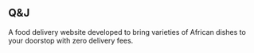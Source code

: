 ## Q&J
A food delivery website developed to bring varieties of African dishes to your doorstop with zero delivery fees.
